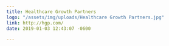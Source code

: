 ```yaml
---
title: Healthcare Growth Partners
logo: "/assets/img/uploads/Healthcare Growth Partners.jpg"
link: http://hgp.com/
date: 2019-01-03 12:43:07 -0600

---
```

